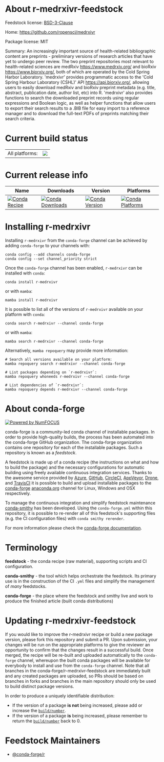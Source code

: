 About r-medrxivr-feedstock
==========================

Feedstock license: [BSD-3-Clause](https://github.com/conda-forge/r-medrxivr-feedstock/blob/main/LICENSE.txt)

Home: https://github.com/ropensci/medrxivr

Package license: MIT

Summary: An increasingly important source of health-related bibliographic content are preprints - preliminary versions of research articles that have yet to undergo peer review. The two preprint repositories most relevant to health-related sciences are medRxiv <https://www.medrxiv.org/> and bioRxiv <https://www.biorxiv.org/>, both of which are operated by the Cold Spring Harbor Laboratory. 'medrxivr' provides programmatic access to the 'Cold Spring Harbour Laboratory (CSHL)' API <https://api.biorxiv.org/>, allowing users to easily download medRxiv and bioRxiv preprint metadata (e.g. title, abstract, publication date, author list, etc) into R. 'medrxivr' also provides functions to search the downloaded preprint records using regular expressions and Boolean logic, as well as helper functions that allow users to export their search results to a .BIB file for easy import to a reference manager and to download the full-text PDFs of preprints matching their search criteria.

Current build status
====================


<table><tr><td>All platforms:</td>
    <td>
      <a href="https://dev.azure.com/conda-forge/feedstock-builds/_build/latest?definitionId=16247&branchName=main">
        <img src="https://dev.azure.com/conda-forge/feedstock-builds/_apis/build/status/r-medrxivr-feedstock?branchName=main">
      </a>
    </td>
  </tr>
</table>

Current release info
====================

| Name | Downloads | Version | Platforms |
| --- | --- | --- | --- |
| [![Conda Recipe](https://img.shields.io/badge/recipe-r--medrxivr-green.svg)](https://anaconda.org/conda-forge/r-medrxivr) | [![Conda Downloads](https://img.shields.io/conda/dn/conda-forge/r-medrxivr.svg)](https://anaconda.org/conda-forge/r-medrxivr) | [![Conda Version](https://img.shields.io/conda/vn/conda-forge/r-medrxivr.svg)](https://anaconda.org/conda-forge/r-medrxivr) | [![Conda Platforms](https://img.shields.io/conda/pn/conda-forge/r-medrxivr.svg)](https://anaconda.org/conda-forge/r-medrxivr) |

Installing r-medrxivr
=====================

Installing `r-medrxivr` from the `conda-forge` channel can be achieved by adding `conda-forge` to your channels with:

```
conda config --add channels conda-forge
conda config --set channel_priority strict
```

Once the `conda-forge` channel has been enabled, `r-medrxivr` can be installed with `conda`:

```
conda install r-medrxivr
```

or with `mamba`:

```
mamba install r-medrxivr
```

It is possible to list all of the versions of `r-medrxivr` available on your platform with `conda`:

```
conda search r-medrxivr --channel conda-forge
```

or with `mamba`:

```
mamba search r-medrxivr --channel conda-forge
```

Alternatively, `mamba repoquery` may provide more information:

```
# Search all versions available on your platform:
mamba repoquery search r-medrxivr --channel conda-forge

# List packages depending on `r-medrxivr`:
mamba repoquery whoneeds r-medrxivr --channel conda-forge

# List dependencies of `r-medrxivr`:
mamba repoquery depends r-medrxivr --channel conda-forge
```


About conda-forge
=================

[![Powered by
NumFOCUS](https://img.shields.io/badge/powered%20by-NumFOCUS-orange.svg?style=flat&colorA=E1523D&colorB=007D8A)](https://numfocus.org)

conda-forge is a community-led conda channel of installable packages.
In order to provide high-quality builds, the process has been automated into the
conda-forge GitHub organization. The conda-forge organization contains one repository
for each of the installable packages. Such a repository is known as a *feedstock*.

A feedstock is made up of a conda recipe (the instructions on what and how to build
the package) and the necessary configurations for automatic building using freely
available continuous integration services. Thanks to the awesome service provided by
[Azure](https://azure.microsoft.com/en-us/services/devops/), [GitHub](https://github.com/),
[CircleCI](https://circleci.com/), [AppVeyor](https://www.appveyor.com/),
[Drone](https://cloud.drone.io/welcome), and [TravisCI](https://travis-ci.com/)
it is possible to build and upload installable packages to the
[conda-forge](https://anaconda.org/conda-forge) [anaconda.org](https://anaconda.org/)
channel for Linux, Windows and OSX respectively.

To manage the continuous integration and simplify feedstock maintenance
[conda-smithy](https://github.com/conda-forge/conda-smithy) has been developed.
Using the ``conda-forge.yml`` within this repository, it is possible to re-render all of
this feedstock's supporting files (e.g. the CI configuration files) with ``conda smithy rerender``.

For more information please check the [conda-forge documentation](https://conda-forge.org/docs/).

Terminology
===========

**feedstock** - the conda recipe (raw material), supporting scripts and CI configuration.

**conda-smithy** - the tool which helps orchestrate the feedstock.
                   Its primary use is in the construction of the CI ``.yml`` files
                   and simplify the management of *many* feedstocks.

**conda-forge** - the place where the feedstock and smithy live and work to
                  produce the finished article (built conda distributions)


Updating r-medrxivr-feedstock
=============================

If you would like to improve the r-medrxivr recipe or build a new
package version, please fork this repository and submit a PR. Upon submission,
your changes will be run on the appropriate platforms to give the reviewer an
opportunity to confirm that the changes result in a successful build. Once
merged, the recipe will be re-built and uploaded automatically to the
`conda-forge` channel, whereupon the built conda packages will be available for
everybody to install and use from the `conda-forge` channel.
Note that all branches in the conda-forge/r-medrxivr-feedstock are
immediately built and any created packages are uploaded, so PRs should be based
on branches in forks and branches in the main repository should only be used to
build distinct package versions.

In order to produce a uniquely identifiable distribution:
 * If the version of a package **is not** being increased, please add or increase
   the [``build/number``](https://docs.conda.io/projects/conda-build/en/latest/resources/define-metadata.html#build-number-and-string).
 * If the version of a package **is** being increased, please remember to return
   the [``build/number``](https://docs.conda.io/projects/conda-build/en/latest/resources/define-metadata.html#build-number-and-string)
   back to 0.

Feedstock Maintainers
=====================

* [@conda-forge/r](https://github.com/conda-forge/r/)

